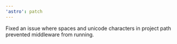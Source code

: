 ```yaml
---
'astro': patch
---
```


Fixed an issue where spaces and unicode characters in project path prevented middleware from running.
